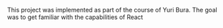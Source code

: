 This project was implemented as part of the course of Yuri Bura. The goal was to get familiar with the capabilities of React